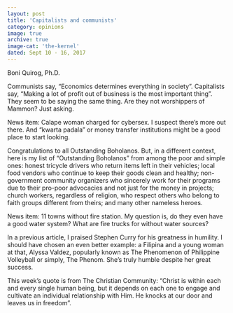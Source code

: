 ```yaml
---
layout: post
title: 'Capitalists and communists'
category: opinions
image: true
archive: true
image-cat: 'the-kernel'
dated: Sept 10 - 16, 2017
---
```


Boni Quirog, Ph.D.

Communists say, “Economics determines everything in society”. Capitalists say, “Making a lot of profit out of business is the most important thing”. They seem to be saying the same thing. Are they not worshippers of Mammon? Just asking.

News item: Calape woman charged for cybersex. I suspect there’s more out there. And “kwarta padala” or money transfer institutions might be a good place to start looking.

Congratulations to all Outstanding Boholanos. But, in a different context, here is my list of “Outstanding Boholanos” from among the poor and simple ones:  honest tricycle drivers who return items left in their vehicles; local food vendors who continue to keep their goods clean and healthy; non-government community organizers who sincerely work for their programs due to their pro-poor advocacies and not just for the money in projects; church workers, regardless of religion, who respect others who belong to faith groups different from theirs; and many other nameless heroes.

News item:  11 towns without fire station. My question is, do they even have a good water system? What are fire trucks for without water sources?

In a previous article, I praised Stephen Curry for his greatness in humility. I should have chosen an even better example:  a Filipina and a young woman at that, Alyssa Valdez, popularly known as The Phenomenon of Philippine Volleyball or simply, The Phenom. She’s truly humble despite her great success.

This week’s quote is from The Christian Community:  “Christ is within each and every single human being, but it depends on each one to engage and cultivate an individual relationship with Him. He knocks at our door and leaves us in freedom”.